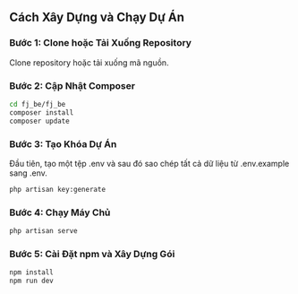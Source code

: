 
## Cách Xây Dựng và Chạy Dự Án

### Bước 1: Clone hoặc Tải Xuống Repository

Clone repository hoặc tải xuống mã nguồn.

### Bước 2: Cập Nhật Composer

```bash
cd fj_be/fj_be
composer install
composer update
```

### Bước 3: Tạo Khóa Dự Án

Đầu tiên, tạo một tệp .env và sau đó sao chép tất cả dữ liệu từ .env.example sang .env.

```bash
php artisan key:generate
```
### Bước 4: Chạy Máy Chủ

```bash
php artisan serve
```
### Bước 5: Cài Đặt npm và Xây Dựng Gói

```bash
npm install
npm run dev
```
